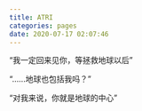 ```yaml
---
title: ATRI
categories: pages
date: 2020-07-17 02:07:46
---
```


“我一定回来见你，等拯救地球以后”

“......地球也包括我吗？”

“对我来说，你就是地球的中心”